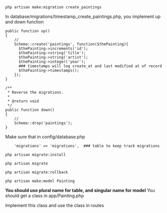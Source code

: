 ```
php artisan make:migration create_paintings
```
In database/migrations/timestamp_create_paintings.php, you implement
up and down function
```
public function up()
{
    //
    Schema::create('paintings', function($thePainting){
      $thePainting->increments('id');
      $thePainting->string('title');
      $thePainting->string('artist');
      $thePainting->integer('year');
      ### timestamps will log create_at and last modified at of record
      $thePainting->timestamps();
    });
}

/**
 * Reverse the migrations.
 *
 * @return void
 */
public function down()
{
    //
    Schema::drop('paintings');
}
```

Make sure that in config/database.php
```
    'migrations' => 'migrations',  ### table to keep track migrations
```
```
php artisan migrate:install
```
```
php artisan migrate
```
```
php artisan migrate:rollback
```
```
php artisan make:model Painting
```
**You should use plural name for table, and singular name for model**
You should get a class in app/Painting.php

Implement this class and use the class in routes

